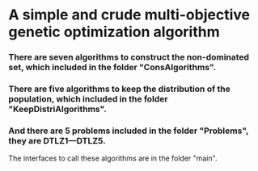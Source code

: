 # A simple and crude multi-objective genetic optimization algorithm

### There are seven algorithms to construct the non-dominated set, which included in the folder "ConsAlgorithms".

### There are five algorithms to keep the distribution of the population, which included in the folder "KeepDistriAlgorithms".

### And there are 5 problems included in the folder "Problems", they are DTLZ1—DTLZ5.

The interfaces to call these algorithms are in the folder "main".
